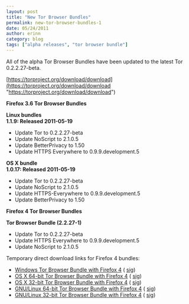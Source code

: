 ```yaml
---
layout: post
title: "New Tor Browser Bundles"
permalink: new-tor-browser-bundles-1
date: 05/24/2011
author: erinn
category: blog
tags: ["alpha releases", "tor browser bundle"]
---
```


All of the alpha Tor Browser Bundles have been updated to the latest Tor 0.2.2.27-beta.

[https://torproject.org/download/download](https://torproject.org/download/download "https://torproject.org/download/download")

**Firefox 3.6 Tor Browser Bundles**

**Linux bundles**  
**1.1.9: Released 2011-05-19**

- Update Tor to 0.2.2.27-beta
- Update NoScript to 2.1.0.5
- Update BetterPrivacy to 1.50
- Update HTTPS Everywhere to 0.9.9.development.5

**OS X bundle**  
**1.0.17: Released 2011-05-19**

- Update Tor to 0.2.2.27-beta
- Update NoScript to 2.1.0.5
- Update HTTPS-Everywhere to 0.9.9.development.5
- Update BetterPrivacy to 1.50

**Firefox 4 Tor Browser Bundles**

**Tor Browser Bundle (2.2.27-1)**

- Update Tor to 0.2.2.27-beta
- Update HTTPS Everywhere to 0.9.9.development.5
- Update NoScript to 2.1.0.5

Temporary direct download links for Firefox 4 bundles:

- [Windows Tor Browser Bundle with Firefox 4](https://torproject.org/dist/torbrowser/tor-browser-2.2.27-1-alpha_en-US.exe) ( [sig](https://torproject.org/dist/torbrowser/tor-browser-2.2.27-1-alpha_en-US.ex.asc))
- [OS X 64-bit Tor Browser Bundle with Firefox 4](https://torproject.org/dist/torbrowser/osx/TorBrowser-2.2.27-1-alpha-osx-x86_64-en-US.zip) ( [sig](https://torproject.org/dist/torbrowser/osx/TorBrowser-2.2.27-1-alpha-osx-x86_64-en-US.zip.asc))
- [OS X 32-bit Tor Browser Bundle with Firefox 4](https://torproject.org/dist/torbrowser/osx/TorBrowser-2.2.27-1-alpha-osx-i386-en-US.zip) ( [sig](https://torproject.org/dist/torbrowser/osx/TorBrowser-2.2.27-1-alpha-osx-i386-en-US.zip.asc))
- [GNU/Linux 64-bit Tor Browser Bundle with Firefox 4](https://torproject.org/dist/torbrowser/linux/tor-browser-gnu-linux-x86_64-2.2.27-1-alpha-en-US.tar.gz) ( [sig](https://torproject.org/dist/torbrowser/linux/tor-browser-gnu-linux-x86_64-2.2.27-1-alpha-en-US.tar.gz.asc))
- [GNU/Linux 32-bit Tor Browser Bundle with Firefox 4](https://torproject.org/dist/torbrowser/linux/tor-browser-gnu-linux-i686-2.2.27-1-alpha-en-US.tar.gz) ( [sig](https://torproject.org/dist/torbrowser/linux/tor-browser-gnu-linux-i686-2.2.27-1-alpha-en-US.tar.gz.asc))

